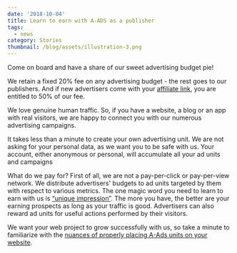```yaml
---
date: '2018-10-04'
title: Learn to earn with A-ADS as a publisher
tags:
  - news
category: Stories
thumbnail: /blog/assets/illustration-3.png
---
```

Come on board and have a share of our sweet advertising budget pie! 

We retain a fixed 20% fee on any advertising budget - the rest goes to our publishers. And if new advertisers come with your [affiliate link](https://a-ads.com/blog/admin/#/collections/blog/entries/2018-10-04-become-our-affiliate-partner-and-take-50-of-our-fees), you are entitled to 50% of our fee. 

We love genuine human traffic. So, if you have a website, a blog or an app with real visitors, we are happy to connect you with our numerous advertising campaigns. 

It takes less than a minute to create your own advertising unit. We are not asking for your personal data, as we want you to be safe with us. Your account, either anonymous or personal, will accumulate all your ad units and campaigns

What do we pay for? First of all, we are not a pay-per-click or pay-per-view network. We distribute advertisers' budgets to ad units targeted by them with respect to various metrics. The one magic word you need to learn to earn with us is [“unique impression”](https://a-ads.com/blog/admin/#/collections/blog/entries/2018-10-04-counting-unique-impressions). The more you have, the better are your earning prospects as long as your traffic is good. Advertisers can also reward ad units for useful actions performed by their visitors.

We want your web project to grow successfully with us, so take a minute to familiarize with the [nuances of properly placing A-Ads units on your website](https://a-ads.com/blog/admin/#/collections/blog/entries/2018-10-04-how-to-place-a-ads-ad-unit-html-code).
